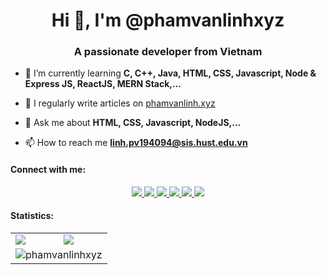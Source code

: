 <h1 align="center">Hi 👋, I'm @phamvanlinhxyz</h1>
<h3 align="center">A passionate developer from Vietnam</h3>

- 🌱 I’m currently learning **C, C++, Java, HTML, CSS, Javascript, Node & Express JS, ReactJS, MERN Stack,...**

- 📝 I regularly write articles on [phamvanlinh.xyz](phamvanlinh.xyz)

- 💬 Ask me about **HTML, CSS, Javascript, NodeJS,...**

- 📫 How to reach me **linh.pv194094@sis.hust.edu.vn**

<!-- Connect -->
<h4 align="left">Connect with me:</h4>
<div align="center">
  <a href="https://www.phamvanlinh.xyz/" target="blank">
    <img src="https://imgur.com/VsCxZ19.png" />
  </a>
  <a href="https://fb.com/hnilnavmahp.ku" target="blank">
    <img src="https://imgur.com/ehbjVmk.png"/>
  </a>
  <a href="https://www.youtube.com/channel/UC-Z59yzV_qBjX0KbsweFiTQ" target="blank">
    <img src="https://imgur.com/POB6Gvg.png"/>
  </a>
  <a href="https://instagram.com/vanlinh.11" target="blank">
   <img src="https://img.icons8.com/bubbles/100/000000/instagram-new--v1.png"/>
  </a>
  <a href="mailto:phamvanlinh1151@gmail.com" target="top">
    <img src="https://imgur.com/g7hjSy6.png"/>
  </a>
  <a href="https://twitter.com/Linh1151" target="top">
    <img src="https://img.icons8.com/bubbles/100/000000/twitter.png"/>
  </a>
</div>

<h4>Statistics:</h4>
<table>
    <tr>
        <td>
            <img align="center" src="https://github-readme-stats.vercel.app/api?username=phamvanlinhxyz&show_icons=true&title_color=3bd354&icon_color=3bd354" />
        </td>
        <td>
            <img align="center" src="https://github-readme-streak-stats.herokuapp.com?user=phamvanlinhxyz&theme=github-light&date_format=M%20j%5B%2C%20Y%5D" />
        </td>
    </tr>
    <tr>
        <td colspan="2"><img align="center" src="https://activity-graph.herokuapp.com/graph?username=phamvanlinhxyz&theme=github-light&area=true&area_color=3bd354" alt="phamvanlinhxyz" /></td>
    </tr>
</table>

<!---
phamvanlinhxyz/phamvanlinhxyz is a ✨ special ✨ repository because its `README.md` (this file) appears on your GitHub profile.
You can click the Preview link to take a look at your changes.
--->

